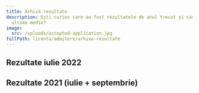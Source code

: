 ```yaml
---
title: Arhivă rezultate
description: Ești curios care au fost rezultatele de anul trecut și care a fost
  ultima medie?
image:
  src: /uploads/accepted-application.jpg
fullPath: licenta/admitere/arhiva-rezultate
---
```

<Block color="yellow">

## Rezultate iulie 2022

<Attachment label="Rezultatele de la toate cele 3 runde ale admiterii din iulie 2022 pentru INFO sunt aici." internal="licenta/admitere/rezultate-admitere-informatica-2022"></Attachment>

<Attachment label="Rezultatele de la toate cele 3 runde ale admiterii din iulie 2022 pentru CTI, CTI-en și IS sunt aici." internal="licenta/admitere/rezultate-admitere-2022"></Attachment>

</Block>

<Block color="red">

## Rezultate 2021 (iulie + septembrie)

<Attachment label="Click aici pentru a afla ultimele medii de la admiterea din iulie 2021!" internal="licenta/admitere/arhiva-rezultate/rezultate"></Attachment>

<Attachment label="Admiterea din toamna lui 2021 s-a realizat doar pentru a ocupa locurile libere de la informatică, iar mediile cu care s-a intrat sunt aici." internal="licenta/admitere/arhiva-rezultate/rezultate-finale"></Attachment>

</Block>
